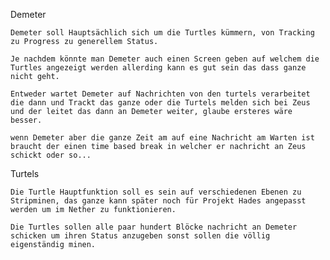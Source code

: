Demeter
    
    Demeter soll Hauptsächlich sich um die Turtles kümmern, von Tracking zu Progress zu generellem Status.

    Je nachdem könnte man Demeter auch einen Screen geben auf welchem die Turtles angezeigt werden allerding kann es gut sein das dass ganze nicht geht.

    Entweder wartet Demeter auf Nachrichten von den turtels verarbeitet die dann und Trackt das ganze oder die Turtels melden sich bei Zeus und der leitet das dann an Demeter weiter, glaube ersteres wäre besser.

    wenn Demeter aber die ganze Zeit am auf eine Nachricht am Warten ist braucht der einen time based break in welcher er nachricht an Zeus schickt oder so...

Turtels
    
    Die Turtle Hauptfunktion soll es sein auf verschiedenen Ebenen zu Stripminen, das ganze kann später noch für Projekt Hades angepasst werden um im Nether zu funktionieren.

    Die Turtles sollen alle paar hundert Blöcke nachricht an Demeter schicken um ihren Status anzugeben sonst sollen die völlig eigenständig minen.

